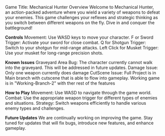Game Title: Mechanical Hunter
Overview
Welcome to Mechanical Hunter, an action-packed adventure where you wield a variety of weapons to defeat your enemies. This game challenges your reflexes and strategic thinking as you switch between different weapons on the fly. Dive in and conquer the battleground!

**Controls**
Movement: Use WASD keys to move your character.
F or Sword Trigger: Activate your sword for close combat.
Q for Shotgun Trigger: Switch to your shotgun for mid-range attacks.
Left Click for Musket Trigger: Use your musket for long-range precision shots.


**Known Issues**
Graveyard Area Bug: The character currently cannot walk into the graveyard. This will be addressed in future updates.
Damage Issue: Only one weapon currently does damage
CutScene Issue: Full Project is in Main branch with cutscene that is able to flow into gameplay. Working game is in "Working-Branch-2" with ther rest of the features 


**How to Play**
Movement: Use WASD to navigate through the game world.
Combat: Use the appropriate weapon trigger for different types of enemies and situations.
Strategy: Switch weapons efficiently to handle various enemy types and challenges.

**Future Updates**
We are continually working on improving the game. Stay tuned for updates that will fix bugs, introduce new features, and enhance gameplay.
